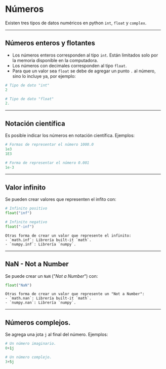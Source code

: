 # Números

Existen tres tipos de datos numéricos en python `int`, `float` y `complex`. 

---
## Números enteros y flotantes

- Los números enteros corresponden al tipo `int`. Están limitados solo por la memoria disponible en la computadora.
- Los números con decimales corresponden al tipo `float`.
- Para que un valor sea `float` se debe de agregar un punto `.` al número, sino lo incluye ya, por ejemplo:
```python
# Tipo de dato "int"
2

# Tipo de dato "float"
2.
```

---
## Notación científica

Es posible indicar los números en notación científica. Ejemplos:

```python
# Formas de representar el número 1000.0
1e3
1E3 

# Forma de representar el número 0.001
1e-3
```

---
## Valor infinito

Se pueden crear valores que representen el infito con:

```python
# Infinito positivo
float("inf")

# Infinito negativo
float("-inf")
```

```{note}
Otras forma de crear un valor que represente el infinito:
- `math.inf`: Librería built-it `math`.
- `numpy.inf`: Librería `numpy`.
```

---
## NaN - Not a Number

Se puede crear un `NaN` ("_Not a Number_") con:
```python
float("NaN")
```

```{note}
Otras forma de crear un valor que represente un "Not a Number":
- `math.nan`: Librería built-it `math`.
- `numpy.nan`: Librería `numpy`.
```

---
## Números complejos. 

Se agrega una jota `j` al final del número. Ejemplos:
```python
# Un número imaginario.
0+1j 

# Un número complejo.
3+5j
```